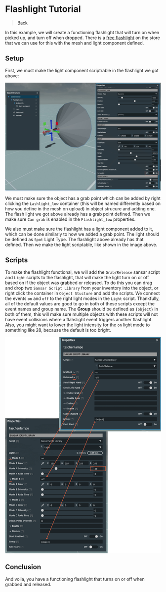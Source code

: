 # Flashlight Tutorial

> [Back](../README.md)

In this example, we will create a functioning flashlight that will turn on when picked up, and turn off when dropped. There is a [free flashlight](https://store.sansar.com/listings/06cf6eb5-5e6a-4e0e-9700-b09ff67fc361/taschenlampe) on the store that we can use for this with the mesh and light component defined.

## Setup

First, we must make the light component scriptrable in the flashlight we got above:

![flashlight setup](../assets/flashlight-setup.jpg)

We must make sure the object has a grab point which can be added by right clicking the `Lashlight_low` container (this will be named differently based on how you define in the mesh on upload) in object strucure and adding one. The flash light we got above already has a grab point defined. Then we make sure `Can grab` is enabled in the `Flashlight_low` properties.

We also must make sure the flashlight has a light component added to it, which can be done similarly to how we added a grab point. The light should be defined as `Spot` Light Type. The flashlight above already has that defined. Then we make the light scriptable, like shown in the image above.

## Scripts

To make the flashlight functional, we will add the `Grab/Release` sansar script and `Light` scripts to the flashlight, that will make the light turn on or off based on if the object was grabbed or released. To do this you can drag and drop two `Sansar Script Library` from your inventory into the object, or right click the container in `Object Stucture` and add the scripts. We connect the events `on` and `off` to the right light modes in the `Light` script. Thankfully, all of the default values are good to go in both of these scripts except the event names and group name. The **Group** should be defined as `{object}` in both of them, this will make sure multiple objects with these scripts will not have event collisions where a flahslight event triggers another flashlight. Also, you might want to lower the light intensity for the `on` light mode to something like 28, because the default is too bright.

![flashlight setup](../assets/flashlight-scripts.png)

## Conclusion

And voila, you have a functioning flashlight that turns on or off when grabbed and released.